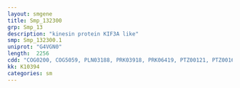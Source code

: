 ```yaml
---
layout: smgene
title: Smp_132300
grp: Smp_13
description: "kinesin protein KIF3A like"
smp: Smp_132300.1
uniprot: "G4VGN0"
length:  2256
cdd: "COG0200, COG5059, PLN03188, PRK03918, PRK06419, PTZ00121, PTZ00160, TIGR02169, cd01371, cl00286, cl12022, cl22427, pfam00225, pfam00828, pfam02463, pfam12718, smart00129"
kk: K10394
categories: sm
---
```

